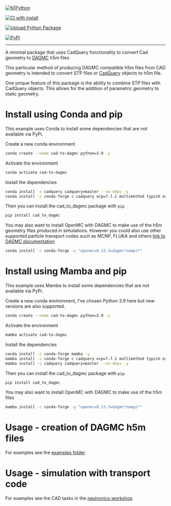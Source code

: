 
[![N|Python](https://www.python.org/static/community_logos/python-powered-w-100x40.png)](https://www.python.org)

[![CI with install](https://github.com/fusion-energy/cad_to_dagmc/actions/workflows/ci_with_install.yml/badge.svg)](https://github.com/fusion-energy/cad_to_dagmc/actions/workflows/ci_with_install.yml)

[![Upload Python Package](https://github.com/fusion-energy/cad_to_dagmc/actions/workflows/python-publish.yml/badge.svg)](https://github.com/fusion-energy/cad_to_dagmc/actions/workflows/python-publish.yml)


[![PyPI](https://img.shields.io/pypi/v/cad_to_dagmc?color=brightgreen&label=pypi&logo=grebrightgreenen&logoColor=green)](https://pypi.org/project/cad_to_dagmc/)

___

A minimal package that uses CadQuery functionality to convert Cad geometry to [DAGMC](https://github.com/svalinn/DAGMC/) h5m files

This particular method of producing DAGMC compatible h5m files from CAD geometry
is intended to convert STP files or [CadQuery](https://cadquery.readthedocs.io) objects to h5m file.

One unique feature of this package is the ability to combine STP files with CadQuery objects.
This allows for the addition of parametric geometry to static geometry.

# Install using Conda and pip

This example uses Conda to install some dependencies that are not available via PyPi.

Create a new conda environment
```bash
conda create --name cad-to-dagmc python=3.9 -y
```

Activate the environment
```bash
conda activate cad-to-dagmc
```

Install the dependencies
```bash
conda install -c cadquery cadquery=master --no-deps -y
conda install -c conda-forge c cadquery ocp=7.7.1 multimethod typish ezdxf nptyping nlopt casadi gmsh python-gmsh -y
```

Then you can install the cad_to_dagmc package with ```pip```
```bash
pip install cad_to_dagmc
```

You may also want to install OpenMC with DAGMC to make use of the h5m geometry files produced in simulations. However you could also use other supported particle transport codes such as MCNP, FLUKA and others [link to DAGMC documentation](https://svalinn.github.io/DAGMC/)
```bash
conda install -c conda-forge -y "openmc=0.13.3=dagmc*nompi*"
```


# Install using Mamba and pip

This example uses Mamba to install some dependencies that are not available via PyPi.

Create a new conda environment, I've chosen Python 3.9 here but new versions are
also supported.
```bash
conda create --name cad-to-dagmc python=3.9 -y
```

Activate the environment
```bash
mamba activate cad-to-dagmc
```

Install the dependencies
```bash
conda install -c conda-forge mamba -y
mamba install -c conda-forge c cadquery ocp=7.7.1 multimethod typish ezdxf nptyping nlopt casadi gmsh python-gmsh -y
mamba install -c cadquery cadquery=master --no-deps -y
```

Then you can install the cad_to_dagmc package with ```pip```
```bash
pip install cad_to_dagmc
```

You may also want to install OpenMC with DAGMC to make use of the h5m files
```bash
mamba install -c conda-forge -y "openmc=0.13.3=dagmc*nompi*"
```

# Usage - creation of DAGMC h5m files

For examples see the [examples folder](https://github.com/fusion-energy/cad_to_dagmc/tree/main/examples)

# Usage - simulation with transport code

For examples see the CAD tasks in the [neutronics-workshop](https://github.com/fusion-energy/neutronics-workshop)
